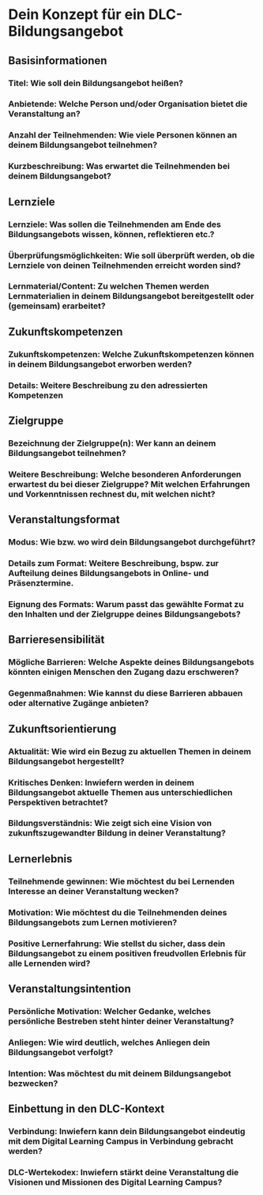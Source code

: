 # Dein Konzept für ein DLC-Bildungsangebot
## Basisinformationen
### Titel: Wie soll dein Bildungsangebot heißen?

### Anbietende: Welche Person und/oder Organisation bietet die Veranstaltung an?

### Anzahl der Teilnehmenden: Wie viele Personen können an deinem Bildungsangebot teilnehmen?

### Kurzbeschreibung: Was erwartet die Teilnehmenden bei deinem Bildungsangebot?

## Lernziele
### Lernziele: Was sollen die Teilnehmenden am Ende des Bildungsangebots wissen, können, reflektieren etc.?

### Überprüfungsmöglichkeiten: Wie soll überprüft werden, ob die Lernziele von deinen Teilnehmenden erreicht worden sind?

### Lernmaterial/Content: Zu welchen Themen werden Lernmaterialien in deinem Bildungsangebot bereitgestellt oder (gemeinsam) erarbeitet?

## Zukunftskompetenzen
### Zukunftskompetenzen: Welche Zukunftskompetenzen können in deinem Bildungsangebot erworben werden?

### Details: Weitere Beschreibung zu den adressierten Kompetenzen

## Zielgruppe
### Bezeichnung der Zielgruppe(n): Wer kann an deinem Bildungsangebot teilnehmen?

### Weitere Beschreibung: Welche besonderen Anforderungen erwartest du bei dieser Zielgruppe? Mit welchen Erfahrungen und Vorkenntnissen rechnest du, mit welchen nicht?

## Veranstaltungsformat
### Modus: Wie bzw. wo wird dein Bildungsangebot durchgeführt?

### Details zum Format: Weitere Beschreibung, bspw. zur Aufteilung deines Bildungsangebots in Online- und Präsenztermine.

### Eignung des Formats: Warum passt das gewählte Format zu den Inhalten und der Zielgruppe deines Bildungsangebots?

## Barrieresensibilität
### Mögliche Barrieren: Welche Aspekte deines Bildungsangebots könnten einigen Menschen den Zugang dazu erschweren?

### Gegenmaßnahmen: Wie kannst du diese Barrieren abbauen oder alternative Zugänge anbieten?

## Zukunftsorientierung
### Aktualität: Wie wird ein Bezug zu aktuellen Themen in deinem Bildungsangebot hergestellt?

### Kritisches Denken: Inwiefern werden in deinem Bildungsangebot aktuelle Themen aus unterschiedlichen Perspektiven betrachtet?

### Bildungsverständnis: Wie zeigt sich eine Vision von zukunftszugewandter Bildung in deiner Veranstaltung?

## Lernerlebnis
### Teilnehmende gewinnen: Wie möchtest du bei Lernenden Interesse an deiner Veranstaltung wecken?

### Motivation: Wie möchtest du die Teilnehmenden deines Bildungsangebots zum Lernen motivieren?

### Positive Lernerfahrung: Wie stellst du sicher, dass dein Bildungsangebot zu einem positiven freudvollen Erlebnis für alle Lernenden wird?

## Veranstaltungsintention
### Persönliche Motivation: Welcher Gedanke, welches persönliche Bestreben steht hinter deiner Veranstaltung?

### Anliegen: Wie wird deutlich, welches Anliegen dein Bildungsangebot verfolgt?

### Intention: Was möchtest du mit deinem Bildungsangebot bezwecken?

## Einbettung in den DLC-Kontext
### Verbindung: Inwiefern kann dein Bildungsangebot eindeutig mit dem Digital Learning Campus in Verbindung gebracht werden?

### DLC-Wertekodex: Inwiefern stärkt deine Veranstaltung die Visionen und Missionen des Digital Learning Campus?
